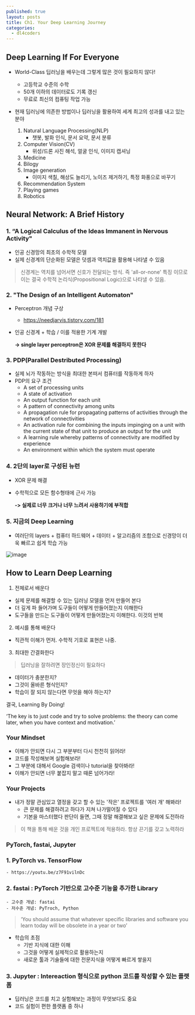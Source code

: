 ```yaml
---
published: true
layout: posts
title: Ch1. Your Deep Learning Journey
categories: 
  - dl4coders
---
```


## Deep Learning If For Everyone

- World-Class 딥러닝을 배우는데 그렇게 많은 것이 필요하지 않다!
    - 고등학교 수준의 수학
    - 50개 이하의 데이터로도 기록 갱신
    - 무료로 최신의 컴퓨팅 작업 가능

- 현재 딥러닝에 의존한 방법이나 딥러닝을 활용하여 세계 최고의 성과를 내고 있는 분야
    1. Natural Language Processing(NLP)
        - 챗봇, 발화 인식, 문서 요약, 문서 분류
    2. Computer Vision(CV)
        - 위성/드론 사진 해석, 얼굴 인식, 이미지 캡셔닝
    3. Medicine
    4. Bilogy
    5. Image generation
        - 이미지 색칠, 해상도 늘리기, 노이즈 제거하기, 특정 화풍으로 바꾸기
    6. Recommendation System
    7. Playing games
    8. Robotics


## Neural Network: A Brief History

### 1. “A Logical Calculus of the Ideas Immanent in Nervous Activity"

- 인공 신경망의 최초의 수학적 모델
- 실제 신경계의 단순화된 모델은 덧셈과 역치값을 활용해 나타낼 수 있음

>신경계는 역치를 넘어서면 신호가 전달되는 방식. 즉 'all-or-none' 특징 이므로 이는 결국 수학적 논리식(Propositional Logic)으로 나타낼 수 있음.


### 2. "The Design of an Intelligent Automaton"
- Perceptron 개념 구상
    - https://needjarvis.tistory.com/181
- 인공 신경계 + 학습 / 이를 적용한 기계 개발
    
    **-> single layer perceptron은 XOR 문제를 해결하지 못한다**


### 3. PDP(Parallel Destributed Processing)
- 실제 뇌가 작동하는 방식을 최대한 본떠서 컴퓨터를 작동하게 하자
- PDP의 요구 조건
    - A set of processing units
    - A state of activation
    - An output function for each unit
    - A pattern of connectivity among units
    - A propagation rule for propagating patterns of activities through the network of connectivities
    - An activation rule for combining the inputs impinging on a unit with the current state of that unit to produce an output for the unit
    - A learning rule whereby patterns of connectivity are modified by experience
    - An environment within which the system must operate


### 4. 2단의 layer로 구성된 뉴런
- XOR 문제 해결
- 수학적으로 모든 함수형태에 근사 가능

    **-> 실제로 너무 크거나 너무 느려서 사용하기에 부적합**

### 5. 지금의 Deep Learning
- 여러단의 layers + 컴퓨터 하드웨어 + 데이터 + 알고리즘의 조합으로 신경망이 더욱 빠르고 쉽게 학습 가능

![image](https://www.researchgate.net/publication/346219836/figure/fig1/AS:980115399913472@1610689129209/Schematic-of-shallow-neural-network-and-deep-neural-network.ppm)


## How to Learn Deep Learning

1. 전체로서 배운다
- 실제 문제를 해결할 수 있는 딥러닝 모델을 먼저 만들어 본다
- 더 깊게 파 들어가며 도구들이 어떻게 만들어졌는지 이해한다
- 도구들을 만드는 도구들이 어떻게 만들어졌는지 이해한다. 이것의 반복

2. 예시를 통해 배운다
- 직관적 이해가 먼저. 수학적 기호로 표현은 나중.

3. 최대한 간결화한다


> 딥러닝을 잘하려면 장인정신이 필요하다
- 데이터가 충분한지?
- 그것이 올바른 형식인지?
- 학습이 잘 되지 않는다면 무엇을 해야 하는지?

결국, Learning By Doing!

‘The key is to just code and try to
solve problems: the theory can come later, when you have context and
motivation.’


### Your Mindset
- 이해가 안되면 다시 그 부분부터 다시 천천히 읽어라!
- 코드를 작성해보며 실험해보라!
- 그 부분에 대해서 Google 검색이나 tutorial을 찾아봐라!
- 이해가 안되면 너무 붙잡지 말고 때론 넘어가라!

### Your Projects
- 내가 정말 관심있고 열정을 갖고 할 수 있는 '작은' 프로젝트를 '여러 개' 해봐라!
    - 큰 문제를 해결하려고 하다가 지쳐 나가떨어질 수 있다
    - 기본을 마스터했다 판단이 들면, 그때 정말 해결해보고 싶은 문제에 도전하라

>이 책을 통해 배운 것을 개인 프로젝트에 적용하라. 항상 끈기를 갖고 노력하라


### PyTorch, fastai, Jupyter

### 1. PyTorch vs. TensorFlow
    - https://youtu.be/z7F91vilnDc

### 2. fastai : PyTorch 기반으로 고수준 기능을 추가한 Library

    - 고수준 개념: fastai
    - 저수준 개념: PyTroch, Python

> ‘You should assume that whatever specific libraries and software you learn today will be obsolete in a year or two’

- 학습의 초점
    - 기반 지식에 대한 이해
    - 그것을 어떻게 실제적으로 활용하는지
    - 새로운 툴과 기술들에 대한 전문지식을 어떻게 빠르게 쌓을지

### 3. Jupyter : Intereaction 형식으로 python 코드를 작성할 수 있는 플랫폼
- 딥러닝은 코드를 치고 실험해보는 과정이 무엇보다도 중요
- 코드 실험이 편한 플랫폼 중 하나

